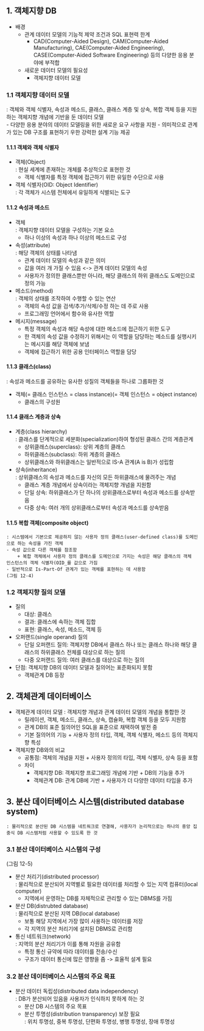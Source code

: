 ## 1. 객체지향 DB
* 배경
    - 관계 데이터 모델의 기능적 제약 조건과 SQL 표현력 한계
        + CAD(Computer-Aided Design), CAM(Computer-Aided Manufacturing), CAE(Computer-Aided Engineering), CASE(Computer-Aided Software Engineering) 등의 다양한 응용 분야에 부적합
    - 새로운 데이터 모델의 필요성
        + 객체지향 데이터 모델

### 1.1 객체지향 데이터 모델  
  : 객체와 객체 식별자, 속성과 메소드, 클래스, 클래스 계층 및 상속, 복합 객체 등을 지원하는 객체지향 개념에 기반을 둔 데이터 모델  
    - 다양한 응용 분야의 데이터 모델링을 위한 새로운 요구 사항을 지원
    - 의미적으로 관계가 있는 DB 구조를 표현하기 우한 강력한 설계 기능 제공

#### 1.1.1  객체와 객체 식별자
* 객체(Object)  
    : 현실 세계에 존재하는 개체를 추상적으로 표현한 것  
    - 객체 식별자를 특정 객체에 접근하기 위한 유일한 수단으로 사용
* 객체 식별자(OID: Object Identifier)  
    : 각 객체가 시스템 전체에서 유일하게 식별되는 도구  

#### 1.1.2  속성과 메소드
* 객체  
    : 객체지향 데이터 모델을 구성하는 기본 요소  
    - 하나 이상의 속성과 하나 이상의 메소드로 구성
* 속성(attribute)  
    : 해당 객체의 상태를 나타냄  
    - 관계 데이터 모델의 속성과 같은 의미
    - 값을 여러 개 가질 수 있음 <-> 관계 데이터 모델의 속성
    - 사용자가 정의한 클래스뿐만 아니라, 해당 클래스의 하위 클래스도 도메인으로 정의 가능
* 메소드(method)  
    : 객체의 상태를 조작하여 수행할 수 있는 연산  
    - 객체의 속성 값을 검색/추가/삭제/수정 하는 데 주로 사용
    - 프로그래밍 언어에서 함수와 유사한 역할
* 메시지(message)  
    - 특정 객체의 속성과 해당 속성에 대한 메소드에 접근하기 위한 도구
    - 한 객체의 속성 값을 수정하기 위해서는 이 역할을 담당하는 메소드를 실행시키는 메시지를 해당 객체에 보냄
    - 객체에 접근하기 위한 공용 인터페이스 역할을 담당

#### 1.1.3  클래스(class)  
  : 속성과 메소드를 공유하는 유사한 성질의 객체들을 하나로 그룹화한 것  
* 객체(= 클래스 인스턴스 = class instance)(= 객체 인스턴스 = object instance)
    - 클래스의 구성원

#### 1.1.4 클래스 계층과 상속
* 계층(class hierarchy)  
    : 클래스를 단계적으로 세분화(specialization)하여 형성된 클래스 간의 계층관계
    - 상위클래스(superclass): 상위 계층의 클래스
    - 하위클래스(subclass): 하위 계층의 클래스
    - 상위클래스와 하위클래스는 일반적으로 IS-A 관계(A is B)가 성립함
* 상속(inheritance)  
    : 상위클래스의 속성과 메소드를 자신의 모든 하위클래스에 물려주는 개념
    - 클래스 계층 개념에서 상속이라는 객체지향 개념을 지원함
    - 단일 상속: 하위클래스가 단 하나의 상위클래스로부터 속성과 메소드를 상속받음
    - 다중 상속: 여러 개의 상위클래스로부터 속성과 메소드를 상속받음

#### 1.1.5 복합 객체(composite object)  
    : 시스템에서 기본으로 제공하지 않는 사용자 정의 클래스(user-defined class)를 도메인으로 하는 속성을 가진 객체
    - 속성 값으로 다른 객체를 참조함
        + 복합 객체에서 사용자 정의 클래스를 도메인으로 가지는 속성은 해당 클래스의 객체 인스턴스의 객체 식별자(OID_를 값으로 가짐
    - 일반적으로 Is-Part-Of 관계가 있는 객체를 표현하는 데 사용함
    (그림 12-4)
    
### 1.2 객체지향 질의 모델
* 질의
    - 대상: 클래스
    - 결과: 클래스에 속하는 객체 집합
    - 표현: 클래스, 속성, 메소드, 객체 등
* 오퍼랜드(single operand) 질의
    - 단일 오퍼랜드 질의: 객체지향 DB에서 클래스 하나 또는 클래스 하나와 해당 클래스의 하위클래스 전체를 대상으로 하는 질의
    - 다중 오퍼랜드 질의: 여러 클래스를 대상으로 하는 질의
* 단점: 객체지향 DB의 데이터 모델과 질의어는 표준화되지 못함
    - 객체관계 DB 등장

## 2. 객체관계 데이터베이스
* 객체관계 데이터 모델
    : 객체지향 개념과 관계 데이터 모델의 개념을 통합한 것
    - 릴레이션, 객체, 메소드, 클래스, 상속, 캡슐화, 복합 객체 등을 모두 지원함
    - 관계 DB의 표준 질의어인 SQL을 표준으로 채택하여 발전 중
    - 기본 질의어의 기능 + 사용자 정의 타입, 객체, 객체 식별자, 메소드 등의 객체지향 특성
* 객체지향 DB와의 비교
    - 공통점: 객체의 개념을 지원 + 사용자 정의의 타입, 객체 식별자, 상속 등을 포함
    - 차이
        + 객체지향 DB: 객체지향 프로그래밍 개념에 기반 + DB의 기능을 추가
        + 객체관계 DB: 관계 DB에 기반 + 사용자가 더 다양한 데이터 타입을 추가

## 3. 분산 데이터베이스 시스템(distributed database system)  
    : 물리적으로 분산된 DB 시스템을 네트워크로 연결해, 사용자가 논리적으로는 하나의 중앙 집중식 DB 시스템처럼 사용할 수 있도록 한 것
    
### 3.1 분산 데이터베이스 시스템의 구성
(그림 12-5)
* 분산 처리기(distributed processor)  
    : 물리적으로 분산되어 지역별로 필요한 데이터를 처리할 수 있는 지역 컴퓨터(local computer)
    - 지역에서 운영하는 DB를 자체적으로 관리할 수 있는 DBMS를 가짐
* 분산 DB(distrubted database)  
    : 물리적으로 분산된 지역 DB(local database)
    - 보통 해당 지역에서 가장 많이 사용하는 데이터를 저장
    - 각 지역의 분산 처리기에 설치된 DBMS로 관리함
* 통신 네트워크(network)  
    : 지역의 분산 처리기가 이를 통해 자원을 공유함
    - 특정 통신 규약에 따라 데이터를 전송/수신
    - 구조가 데이터 통신에 많은 영향을 줌 -> 효율적 설계 필요

### 3.2 분산 데이터베이스 시스템의 주요 목표
* 분산 데이터 독립성(distributed data independency)  
    : DB가 분산되어 있음을 사용자가 인식하지 못하게 하는 것
    - 분산 DB 시스템의 주요 목표
    - 분산 투명성(distribution transparency) 보장 필요  
        : 위치 투명성, 중복 투명성, 단편화 투명성, 병행 투명성, 장애 투명성




